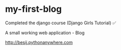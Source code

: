 # my-first-blog

Completed the django course (Django Girls Tutorial) ✅

A small working web application - Blog


http://besij.pythonanywhere.com
